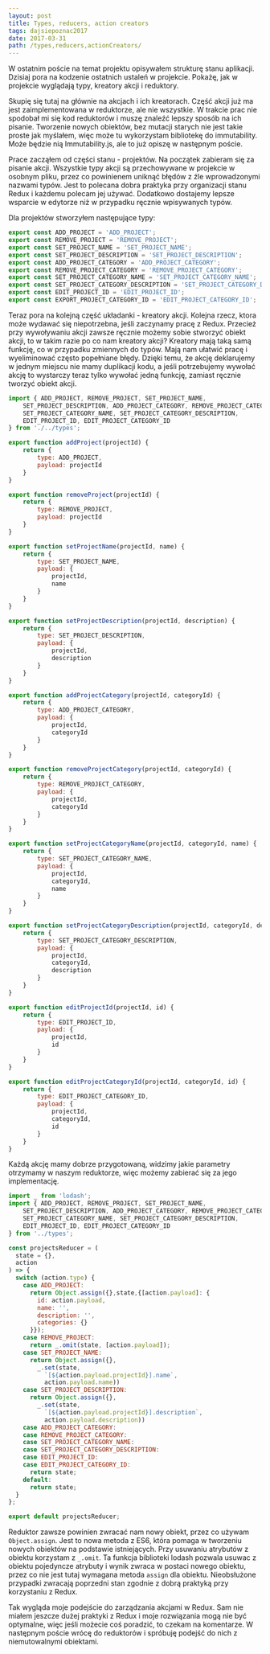 ```yaml
---
layout: post
title: Types, reducers, action creators
tags: dajsiepoznac2017
date: 2017-03-31
path: /types,reducers,actionCreators/
---
```


W ostatnim poście na temat projektu opisywałem strukturę stanu aplikacji. Dzisiaj pora na kodzenie ostatnich ustaleń w projekcie. Pokażę, jak w projekcie wyglądają typy, kreatory akcji i reduktory.

<!--more-->

Skupię się tutaj na głównie na akcjach i ich kreatorach. Część akcji już ma jest zaimplementowana w reduktorze, ale nie wszystkie. W trakcie prac nie spodobał mi się kod reduktorów i muszę znaleźć lepszy sposób na ich pisanie. Tworzenie nowych obiektów, bez mutacji starych nie jest takie proste jak myślałem, więc może tu wykorzystam bibliotekę do immutability. Może będzie nią Immutability.js, ale to już opiszę w następnym poście.

Prace zacząłem od części stanu - projektów. Na początek zabieram się za pisanie akcji. Wszystkie typy akcji są przechowywane w projekcie w osobnym pliku, przez co powinienem uniknąć błędów z źle wprowadzonymi nazwami typów. Jest to polecana dobra praktyka przy organizacji stanu Redux i każdemu polecam jej używać. Dodatkowo dostajemy lepsze wsparcie w edytorze niż w przypadku ręcznie wpisywanych typów.

Dla projektów stworzyłem następujące typy:

```javascript
export const ADD_PROJECT = 'ADD_PROJECT';
export const REMOVE_PROJECT = 'REMOVE_PROJECT';
export const SET_PROJECT_NAME = 'SET_PROJECT_NAME';
export const SET_PROJECT_DESCRIPTION = 'SET_PROJECT_DESCRIPTION';
export const ADD_PROJECT_CATEGORY = 'ADD_PROJECT_CATEGORY';
export const REMOVE_PROJECT_CATEGORY = 'REMOVE_PROJECT_CATEGORY';
export const SET_PROJECT_CATEGORY_NAME = 'SET_PROJECT_CATEGORY_NAME';
export const SET_PROJECT_CATEGORY_DESCRIPTION = 'SET_PROJECT_CATEGORY_DESCRIPTION';
export const EDIT_PROJECT_ID = 'EDIT_PROJECT_ID';
export const EXPORT_PROJECT_CATEGORY_ID = 'EDIT_PROJECT_CATEGORY_ID';
```

Teraz pora na kolejną część układanki - kreatory akcji. Kolejna rzecz, ktora może wydawać się niepotrzebna, jeśli zaczynamy pracę z Redux. Przecież przy wywoływaniu akcji zawsze ręcznie możemy sobie stworzyć obiekt akcji, to w takim razie po co nam kreatory akcji? Kreatory mają taką samą funkcję, co w przypadku zmiennych do typów. Mają nam ułatwić pracę i wyeliminować często popełniane błędy. Dzięki temu, że akcję deklarujemy w jednym miejscu nie mamy duplikacji kodu, a jeśli potrzebujemy wywołać akcję to wystarczy teraz tylko wywołać jedną funkcję, zamiast ręcznie tworzyć obiekt akcji.

```javascript
import { ADD_PROJECT, REMOVE_PROJECT, SET_PROJECT_NAME,
    SET_PROJECT_DESCRIPTION, ADD_PROJECT_CATEGORY, REMOVE_PROJECT_CATEGORY,
    SET_PROJECT_CATEGORY_NAME, SET_PROJECT_CATEGORY_DESCRIPTION,
    EDIT_PROJECT_ID, EDIT_PROJECT_CATEGORY_ID
} from './../types';

export function addProject(projectId) {
    return {
        type: ADD_PROJECT,
        payload: projectId
    }
}

export function removeProject(projectId) {
    return {
        type: REMOVE_PROJECT,
        payload: projectId
    }
}

export function setProjectName(projectId, name) {
    return {
        type: SET_PROJECT_NAME,
        payload: {
            projectId,
            name
        }
    }
}

export function setProjectDescription(projectId, description) {
    return {
        type: SET_PROJECT_DESCRIPTION,
        payload: {
            projectId,
            description
        }
    }
}

export function addProjectCategory(projectId, categoryId) {
    return {
        type: ADD_PROJECT_CATEGORY,
        payload: {
            projectId,
            categoryId
        }
    }
}

export function removeProjectCategory(projectId, categoryId) {
    return {
        type: REMOVE_PROJECT_CATEGORY,
        payload: {
            projectId,
            categoryId
        }
    }
}

export function setProjectCategoryName(projectId, categoryId, name) {
    return {
        type: SET_PROJECT_CATEGORY_NAME,
        payload: {
            projectId,
            categoryId,
            name
        }
    }
}

export function setProjectCategoryDescription(projectId, categoryId, description) {
    return {
        type: SET_PROJECT_CATEGORY_DESCRIPTION,
        payload: {
            projectId,
            categoryId,
            description
        }
    }
}

export function editProjectId(projectId, id) {
    return {
        type: EDIT_PROJECT_ID,
        payload: {
            projectId,
            id
        }
    }
}

export function editProjectCategoryId(projectId, categoryId, id) {
    return {
        type: EDIT_PROJECT_CATEGORY_ID,
        payload: {
            projectId,
            categoryId,
            id
        }
    }
}
```

Każdą akcję mamy dobrze przygotowaną, widzimy jakie parametry otrzymamy w naszym reduktorze, więc możemy zabierać się za jego implementację.

```javascript
import _ from 'lodash';
import { ADD_PROJECT, REMOVE_PROJECT, SET_PROJECT_NAME,
    SET_PROJECT_DESCRIPTION, ADD_PROJECT_CATEGORY, REMOVE_PROJECT_CATEGORY,
    SET_PROJECT_CATEGORY_NAME, SET_PROJECT_CATEGORY_DESCRIPTION,
    EDIT_PROJECT_ID, EDIT_PROJECT_CATEGORY_ID
} from '../types';

const projectsReducer = (
  state = {},
  action
) => {
  switch (action.type) {
    case ADD_PROJECT:
      return Object.assign({},state,{[action.payload]: {
        id: action.payload,
        name: '',
        description: '',
        categories: {}
      }});
    case REMOVE_PROJECT:
      return _.omit(state, [action.payload]);
    case SET_PROJECT_NAME:
      return Object.assign({},
        _.set(state,
          `[${action.payload.projectId}].name`,
          action.payload.name))
    case SET_PROJECT_DESCRIPTION:
      return Object.assign({},
        _.set(state,
          `[${action.payload.projectId}].description`,
          action.payload.description))
    case ADD_PROJECT_CATEGORY:
    case REMOVE_PROJECT_CATEGORY:
    case SET_PROJECT_CATEGORY_NAME:
    case SET_PROJECT_CATEGORY_DESCRIPTION:
    case EDIT_PROJECT_ID:
    case EDIT_PROJECT_CATEGORY_ID:
      return state;
    default:
      return state;
  }
};

export default projectsReducer;
```

Reduktor zawsze powinien zwracać nam nowy obiekt, przez co używam `Object.assign`. Jest to nowa metoda z ES6, która pomaga w tworzeniu nowych obiektów na podstawie istniejących. Przy usuwaniu atrybutów z obiektu korzystam z `_.omit`. Ta funkcja biblioteki lodash pozwala usuwac z obiektu pojedyncze atrybuty i wynik zwraca w postaci nowego obiektu, przez co nie jest tutaj wymagana metoda `assign` dla obiektu. Nieobsłużone przypadki zwracają poprzedni stan zgodnie z dobrą praktyką przy korzystaniu z Redux.

Tak wygląda moje podejście do zarządzania akcjami w Redux. Sam nie miałem jeszcze dużej praktyki z Redux i moje rozwiązania mogą nie być optymalne, więc jeśli możecie coś poradzić, to czekam na komentarze. W następnym poście wrócę do reduktorów i spróbuję podejść do nich z niemutowalnymi obiektami.
